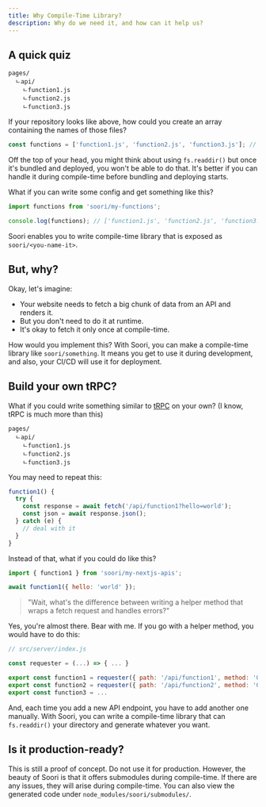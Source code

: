 ```yaml
---
title: Why Compile-Time Library?
description: Why do we need it, and how can it help us?
---
```


## A quick quiz

```
pages/
  ㄴapi/
    ㄴfunction1.js
    ㄴfunction2.js
    ㄴfunction3.js
```

If your repository looks like above, how could you create an array containing
the names of those files?

```js
const functions = ['function1.js', 'function2.js', 'function3.js']; // <- How?
```

Off the top of your head, you might think about using `fs.readdir()` but once
it's bundled and deployed, you won't be able to do that. It's better if you can
handle it during compile-time before bundling and deploying starts.

What if you can write some config and get something like this?

```js
import functions from 'soori/my-functions';

console.log(functions); // ['function1.js', 'function2.js', 'function3.js']
```

Soori enables you to write compile-time library that is exposed as
`soori/<you-name-it>`.

## But, why?

Okay, let's imagine:

- Your website needs to fetch a big chunk of data from an API and renders it.
- But you don't need to do it at runtime.
- It's okay to fetch it only once at compile-time.

How would you implement this? With Soori, you can make a compile-time library
like `soori/something`. It means you get to use it during development, and also,
your CI/CD will use it for deployment.

## Build your own tRPC?

What if you could write something similar to [tRPC](https://trpc.io/) on your
own? (I know, tRPC is much more than this)

```
pages/
  ㄴapi/
    ㄴfunction1.js
    ㄴfunction2.js
    ㄴfunction3.js
```

You may need to repeat this:

```js
function1() {
  try {
    const response = await fetch('/api/function1?hello=world');
    const json = await response.json();
  } catch (e) {
    // deal with it
  }
}
```

Instead of that, what if you could do like this?

```js
import { function1 } from 'soori/my-nextjs-apis';

await function1({ hello: 'world' });
```

> "Wait, what's the difference between writing a helper method that wraps a
> fetch request and handles errors?"

Yes, you're almost there. Bear with me. If you go with a helper method, you
would have to do this:

```js
// src/server/index.js

const requester = (...) => { ... }

export const function1 = requester({ path: '/api/function1', method: 'GET' })
export const function2 = requester({ path: '/api/function2', method: 'GET' })
export const function3 = ...
```

And, each time you add a new API endpoint, you have to add another one manually.
With Soori, you can write a compile-time library that can `fs.readdir()` your
directory and generate whatever you want.

## Is it production-ready?

This is still a proof of concept. Do not use it for production. However, the
beauty of Soori is that it offers submodules during compile-time. If there are
any issues, they will arise during compile-time. You can also view the generated
code under `node_modules/soori/submodules/`.
